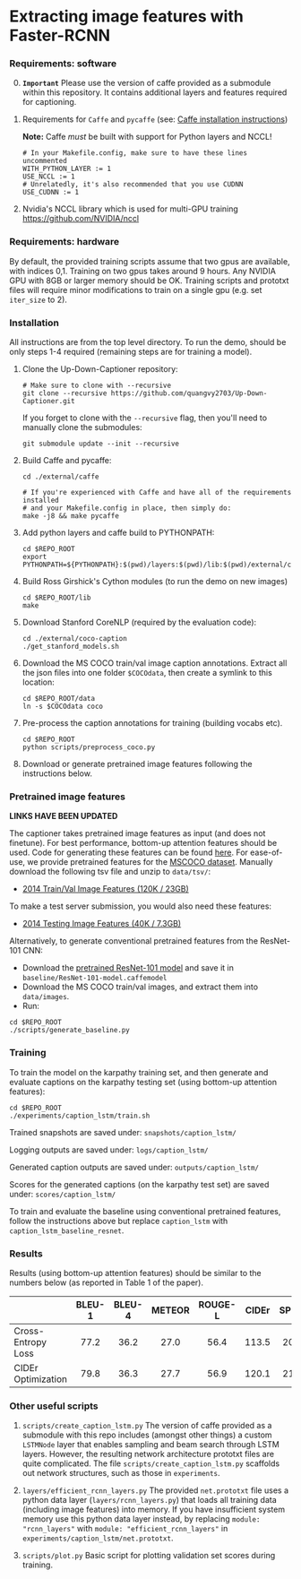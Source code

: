 # Extracting image features with Faster-RCNN

### Requirements: software

0. **`Important`** Please use the version of caffe provided as a submodule within this repository. It contains additional layers and features required for captioning.

1.  Requirements for `Caffe` and `pycaffe` (see: [Caffe installation instructions](http://caffe.berkeleyvision.org/installation.html))

    **Note:** Caffe *must* be built with support for Python layers and NCCL!

    ```make
    # In your Makefile.config, make sure to have these lines uncommented
    WITH_PYTHON_LAYER := 1
    USE_NCCL := 1
    # Unrelatedly, it's also recommended that you use CUDNN
    USE_CUDNN := 1
    ```
3.  Nvidia's NCCL library which is used for multi-GPU training https://github.com/NVIDIA/nccl

### Requirements: hardware

By default, the provided training scripts assume that two gpus are available, with indices 0,1. Training on two gpus takes around 9 hours. Any NVIDIA GPU with 8GB or larger memory should be OK. Training scripts and prototxt files will require minor modifications to train on a single gpu (e.g. set `iter_size` to 2).

### Installation

All instructions are from the top level directory. To run the demo, should be only steps 1-4 required (remaining steps are for training a model).

1.  Clone the Up-Down-Captioner repository:
    ```Shell
    # Make sure to clone with --recursive
    git clone --recursive https://github.com/quangvy2703/Up-Down-Captioner.git
    ```

    If you forget to clone with the `--recursive` flag, then you'll need to manually clone the submodules:
    ```Shell
    git submodule update --init --recursive
    ```

2.  Build Caffe and pycaffe:
    ```Shell
    cd ./external/caffe

    # If you're experienced with Caffe and have all of the requirements installed
    # and your Makefile.config in place, then simply do:
    make -j8 && make pycaffe
    ```

3.  Add python layers and caffe build to PYTHONPATH:
    ```Shell
    cd $REPO_ROOT
    export PYTHONPATH=${PYTHONPATH}:$(pwd)/layers:$(pwd)/lib:$(pwd)/external/caffe/python
    ```
    
4.  Build Ross Girshick's Cython modules (to run the demo on new images)
    ```Shell
    cd $REPO_ROOT/lib
    make
    ```
    
5.  Download Stanford CoreNLP (required by the evaluation code):
    ```Shell
    cd ./external/coco-caption
    ./get_stanford_models.sh
    ```

6.  Download the MS COCO train/val image caption annotations. Extract all the json files into one folder `$COCOdata`, then create a symlink to this location:
    ```Shell
    cd $REPO_ROOT/data
    ln -s $COCOdata coco
    ``` 

7.  Pre-process the caption annotations for training (building vocabs etc).
    ```Shell
    cd $REPO_ROOT
    python scripts/preprocess_coco.py
    ``` 
    
8.  Download or generate pretrained image features following the instructions below.


### Pretrained image features

**LINKS HAVE BEEN UPDATED**

The captioner takes pretrained image features as input (and does not finetune). For best performance, bottom-up attention features should be used. Code for generating these features can be found [here](https://github.com/peteanderson80/bottom-up-attention). For ease-of-use, we provide pretrained features for the [MSCOCO dataset](http://mscoco.org/dataset/#download). Manually download the following tsv file and unzip to `data/tsv/`:
- [2014 Train/Val Image Features (120K / 23GB)](https://imagecaption.blob.core.windows.net/imagecaption/trainval.zip)

To make a test server submission, you would also need these features:
- [2014 Testing Image Features (40K / 7.3GB)](https://imagecaption.blob.core.windows.net/imagecaption/test2014.zip)

Alternatively, to generate conventional pretrained features from the ResNet-101 CNN:
- Download the [pretrained ResNet-101 model](https://github.com/KaimingHe/deep-residual-networks#models) and save it in `baseline/ResNet-101-model.caffemodel`
- Download the MS COCO train/val images, and extract them into `data/images`.
- Run:
```Shell
cd $REPO_ROOT
./scripts/generate_baseline.py
``` 

### Training

To train the model on the karpathy training set, and then generate and evaluate captions on the karpathy testing set (using bottom-up attention features): 
```Shell
cd $REPO_ROOT
./experiments/caption_lstm/train.sh
```

Trained snapshots are saved under: `snapshots/caption_lstm/`

Logging outputs are saved under: `logs/caption_lstm/`

Generated caption outputs are saved under: `outputs/caption_lstm/`

Scores for the generated captions (on the karpathy test set) are saved under: `scores/caption_lstm/`

To train and evaluate the baseline using conventional pretrained features, follow the instructions above but replace `caption_lstm` with `caption_lstm_baseline_resnet`.

### Results

Results (using bottom-up attention features) should be similar to the numbers below (as reported in Table 1 of the paper).

|                   | BLEU-1  | BLEU-4  | METEOR  | ROUGE-L |  CIDEr  |  SPICE  |
|-------------------|:-------:|:-------:|:-------:|:-------:|:-------:|:-------:|
|Cross-Entropy Loss |  77.2   |  36.2   |  27.0   |  56.4   |  113.5  |  20.3   |
|CIDEr Optimization |  79.8   |  36.3   |  27.7   |  56.9   |  120.1  |  21.4   |

### Other useful scripts

1. `scripts/create_caption_lstm.py`
    The version of caffe provided as a submodule with this repo includes (amongst other things) a custom `LSTMNode` layer that enables sampling and beam search through LSTM layers. However, the resulting network architecture prototxt files are quite complicated. The file `scripts/create_caption_lstm.py` scaffolds out network structures, such as those in `experiments`.

2. `layers/efficient_rcnn_layers.py`
    The provided `net.prototxt` file uses a python data layer (`layers/rcnn_layers.py`) that loads all training data (including image features) into memory. If you have insufficient system memory use this python data layer instead, by replacing `module: "rcnn_layers"` with `module: "efficient_rcnn_layers"` in `experiments/caption_lstm/net.prototxt`.

3. `scripts/plot.py`
    Basic script for plotting validation set scores during training.
